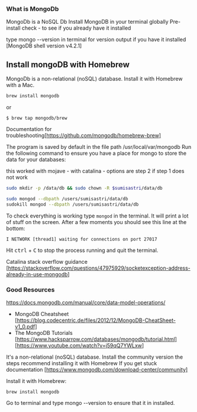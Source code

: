 
### What is MongoDb 

MongoDb is a NoSQL Db
Install MongoDB in your terminal globally
Pre-install check - to see if you already have it installed

type mongo --version in terminal for version output if you have it installed [MongoDB shell version v4.2.1]

## Install mongoDB with Homebrew

MongoDb is a non-relational (noSQL) database. Install it with Homebrew with a Mac.

``` sh
brew install mongodb
```
or 

```
$ brew tap mongodb/brew
```

Documentation for troubleshooting[https://github.com/mongodb/homebrew-brew]

The program is saved by default in the file path /usr/local/var/mongodb
Run the following command to ensure you have a place for mongo to store the data for your databases:

this worked with mojave -  with catalina - options are step 2 if step 1 does not work

``` sh
sudo mkdir -p /data/db && sudo chown -R $sumisastri/data/db

sudo mongod --dbpath /users/sumisastri/data/db
sudokill mongod --dbpath /users/sumisastri/data/db
```
To check everything is working type `mongod` in the terminal. It will print a lot of stuff on the screen. After a few moments you should see this line at the bottom:

```
I NETWORK [thread1] waiting for connections on port 27017
```

Hit <kbd>ctrl</kbd> + <kbd>C</kbd> to stop the process running and quit the terminal.

Catalina stack overflow guidance [https://stackoverflow.com/questions/47975929/socketexception-address-already-in-use-mongodb]
<br>


### Good Resources

https://docs.mongodb.com/manual/core/data-model-operations/

* MongoDB Cheatsheet [https://blog.codecentric.de/files/2012/12/MongoDB-CheatSheet-v1_0.pdf]
* The MongoDB Tutorials [https://www.hacksparrow.com/databases/mongodb/tutorial.html]
[https://www.youtube.com/watch?v=j59qQ7YWLxw]











It's a non-relational (noSQL) database. Install the community version the steps recommend installing it with Homebrew If you get stuck documentation [https://www.mongodb.com/download-center/community]

Install it with Homebrew:

`brew install mongodb`

Go to terminal and type mongo --version to ensure that it in installed.